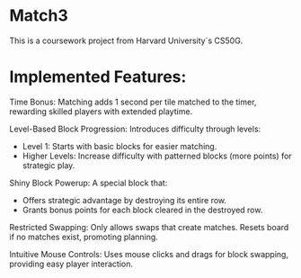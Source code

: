 # Match3

This is a coursework project from Harvard University`s CS50G.

# Implemented Features:

Time Bonus: Matching adds 1 second per tile matched to the timer, rewarding skilled players with extended playtime.

Level-Based Block Progression: Introduces difficulty through levels:
- Level 1: Starts with basic blocks for easier matching.
- Higher Levels: Increase difficulty with patterned blocks (more points) for strategic play.

Shiny Block Powerup: A special block that:
- Offers strategic advantage by destroying its entire row.
- Grants bonus points for each block cleared in the destroyed row.

Restricted Swapping: Only allows swaps that create matches. Resets board if no matches exist, promoting planning.

Intuitive Mouse Controls: Uses mouse clicks and drags for block swapping, providing easy player interaction.
